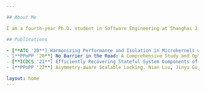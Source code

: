 ```yaml
---

## About Me

I am a fourth-year Ph.D. student in Software Engineering at Shanghai Jiaotong University. I work in the Institute of Parallel And Distributed System (IPADS), advised by Binyu Zang and Haibo Chen. My major research interests include micro-kernel and multi-core synchronization.

## Publications

- [**ATC '20**] Harmonizing Performance and Isolation in Microkernels with Efficient Intra-kernel Isolation and Communication. Jinyu Gu, Xinyue Wu, Wentai Li, Nian Liu, Zeyu Mi, Yubin Xia and Haibo Chen.
- [**PPoPP '20**] No Barrier in the Road: A Comprehensive Study and Optimization of ARM Barriers. Nian Liu, Binyu Zang, Haibo Chen.
- [**ICDCS '21**] Efficiently Recovering Stateful System Components of Multi-server Microkernels. Wentai Li, Jinyu Gu, Nian Liu, Binyu Zang
- [**PPoPP '22**] Asymmetry-aware Scalable Locking. Nian Liu, Jinyu Gu, Dahai Tang, Kenli Li, Binyu Zang, Haibo Chen

layout: home
---
```

